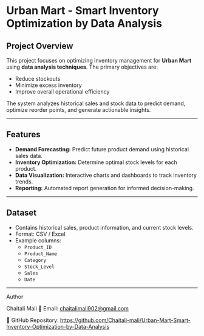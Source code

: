 # Urban Mart - Smart Inventory Optimization by Data Analysis

## Project Overview
This project focuses on optimizing inventory management for **Urban Mart** using **data analysis techniques**. The primary objectives are:
- Reduce stockouts
- Minimize excess inventory
- Improve overall operational efficiency

The system analyzes historical sales and stock data to predict demand, optimize reorder points, and generate actionable insights.

---

## Features
- **Demand Forecasting:** Predict future product demand using historical sales data.
- **Inventory Optimization:** Determine optimal stock levels for each product.
- **Data Visualization:** Interactive charts and dashboards to track inventory trends.
- **Reporting:** Automated report generation for informed decision-making.

---

## Dataset
- Contains historical sales, product information, and current stock levels.
- Format: CSV / Excel
- Example columns:
  - `Product_ID`
  - `Product_Name`
  - `Category`
  - `Stock_Level`
  - `Sales`
  - `Date`

---
Author

Chaitali Mali
📧 Email: chaitalimali902@gmail.com

🚀 GitHub Repository: https://github.com/Chaitali-mali/Urban-Mart-Smart-Inventory-Optimization-by-Data-Analysis
